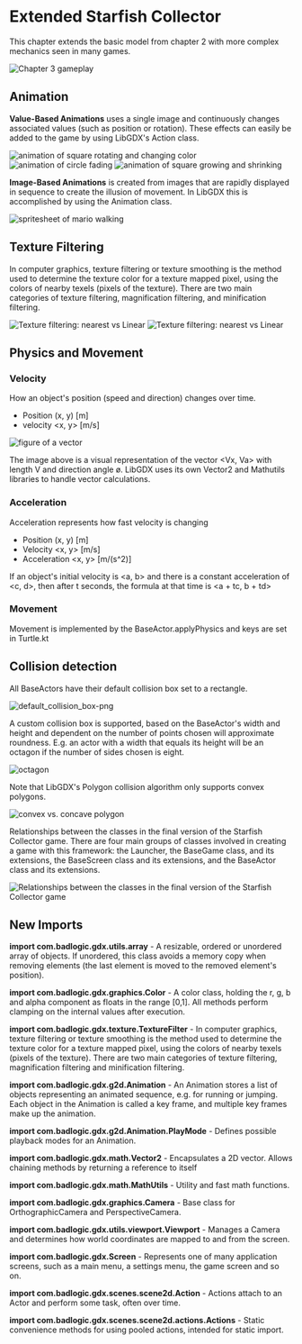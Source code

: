# Extended Starfish Collector
This chapter extends the basic model from chapter 2 with more complex mechanics seen in many games.

![Chapter 3 gameplay](https://user-images.githubusercontent.com/4059636/57120350-28844580-6d71-11e9-844b-dd9ca5b03a64.PNG)

## Animation
**Value-Based Animations** uses a single image and continuously changes associated values (such as position or rotation).
These effects can easily be added to the game by using LibGDX's Action class.

![animation of square rotating and changing color](https://camo.githubusercontent.com/c30621e6c4fe034f630f02ae177126cd84d26bb3/687474703a2f2f7777772e636f736d69636d696e642e636f6d2f6d6f74696f6e2f616e696d6174696f6e732f726f746174652e676966) ![animation of circle fading](https://camo.githubusercontent.com/41deb847c8c34f9a257b76264040d6dcc6424446/687474703a2f2f7777772e636f736d69636d696e642e636f6d2f6d6f74696f6e2f616e696d6174696f6e732f666164652e676966) ![animation of square growing and shrinking](https://camo.githubusercontent.com/dad6d0d48e5d2d856cc2fb278753c3cc07e753cf/687474703a2f2f7777772e636f736d69636d696e642e636f6d2f6d6f74696f6e2f616e696d6174696f6e732f73697a652e676966)

**Image-Based Animations** is created from images that are rapidly displayed in sequence to create the illusion of movement.
In LibGDX this is accomplished by using the Animation class.

![spritesheet of mario walking](https://encrypted-tbn0.gstatic.com/images?q=tbn:ANd9GcQknIrEmlPTg_WckDUat3EUnky-RXjrgPvqzqdW_bMz2Uhn9fMM2g)

## Texture Filtering
In computer graphics, texture filtering or texture smoothing is the method used to determine the texture color for a texture mapped pixel, using the colors of nearby texels (pixels of the texture). There are two main categories of texture filtering, magnification filtering, and minification filtering.

![Texture filtering: nearest vs Linear](https://www.gamedevelopment.blog/wp-content/uploads/2017/11/nearest-vs-linear-texture-filter.png)
![Texture filtering: nearest vs Linear](https://love2d.org/w/images/8/8f/ComparisonFilters.png)

## Physics and Movement
### Velocity
How an object's position  (speed and direction) changes over time.
* Position (x, y) [m]
* velocity <x, y> [m/s]

![figure of a vector](https://encrypted-tbn0.gstatic.com/images?q=tbn:ANd9GcRVziijmlIcnAnqHetkzw7e3lhLhooLLbsZ2SgfioxXAuP80mIU)

The image above is a visual representation of the vector <Vx, Va> with length V and direction angle ø.
LibGDX uses its own Vector2 and Mathutils libraries to handle vector calculations.

### Acceleration
Acceleration represents how fast velocity is changing
* Position (x, y) [m]
* Velocity <x, y> [m/s]
* Acceleration <x, y> [m/(s^2)]

If an object's initial velocity is <a, b> and there is a constant acceleration of <c, d>, then after t seconds, the formula at that time is <a + tc, b + td>

### Movement
Movement is implemented by the BaseActor.applyPhysics and keys are set in Turtle.kt

## Collision detection
All BaseActors have their default collision box set to a rectangle.

![default_collision_box-png](https://user-images.githubusercontent.com/4059636/54528810-527ad780-497e-11e9-9f18-cc6325064b8b.png)

A custom collision box is supported, based on the BaseActor's width and height and dependent on the number of points chosen will approximate roundness. E.g. an actor with a width that equals its height will be an octagon if the number of sides chosen is eight.

![octagon](https://user-images.githubusercontent.com/4059636/54529294-d08bae00-497f-11e9-8212-59e74d8095a9.png)


Note that LibGDX's Polygon collision algorithm only supports convex polygons.

![convex vs. concave polygon](https://user-images.githubusercontent.com/4059636/54909018-80fe3280-4ee9-11e9-9ca1-a75d25f7360a.png)


Relationships between the classes in the final version of the Starfish Collector game.
There are four main groups of classes involved in creating a game with this framework: the Launcher, the BaseGame class, and its extensions, the BaseScreen class and its extensions, and the BaseActor class and its extensions.

![Relationships between the classes in the final version of the Starfish Collector game](https://user-images.githubusercontent.com/4059636/56556879-6f1bb800-6599-11e9-9a5a-198c5be68b0e.png)


## New Imports
**import com.badlogic.gdx.utils.array** - A resizable, ordered or unordered array of objects. If unordered, this class avoids a memory copy when removing elements (the last element is moved to the removed element's position).

**import com.badlogic.gdx.graphics.Color** - A color class, holding the r, g, b and alpha component as floats in the range [0,1]. All methods perform clamping on the internal values after execution.

**import com.badlogic.gdx.texture.TextureFilter** - In computer graphics, texture filtering or texture smoothing is the method used to determine the texture color for a texture mapped pixel, using the colors of nearby texels (pixels of the texture). There are two main categories of texture filtering, magnification filtering and minification filtering.

**import com.badlogic.gdx.g2d.Animation** - An Animation stores a list of objects representing an animated sequence, e.g. for running or jumping. Each object in the Animation is called a key frame, and multiple key frames make up the animation.

**import com.badlogic.gdx.g2d.Animation.PlayMode** - Defines possible playback modes for an Animation.

**import com.badlogic.gdx.math.Vector2** - Encapsulates a 2D vector. Allows chaining methods by returning a reference to itself

**import com.badlogic.gdx.math.MathUtils** - Utility and fast math functions.

**import com.badlogic.gdx.graphics.Camera** - Base class for OrthographicCamera and PerspectiveCamera.

**import com.badlogic.gdx.utils.viewport.Viewport** - Manages a Camera and determines how world coordinates are mapped to and from the screen.

**import com.badlogic.gdx.Screen** - Represents one of many application screens, such as a main menu, a settings menu, the game screen and so on.

**import com.badlogic.gdx.scenes.scene2d.Action** - Actions attach to an Actor and perform some task, often over time.

**import com.badlogic.gdx.scenes.scene2d.actions.Actions** - Static convenience methods for using pooled actions, intended for static import.
